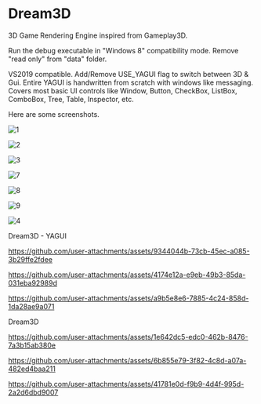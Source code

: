 # Dream3D
3D Game Rendering Engine inspired from Gameplay3D.

Run the debug executable in "Windows 8" compatibility mode.
Remove "read only" from "data" folder.

VS2019 compatible.
Add/Remove USE_YAGUI flag to switch between 3D & Gui.
Entire YAGUI is handwritten from scratch with windows like messaging. Covers most basic UI controls like Window, Button, CheckBox, ListBox, ComboBox, Tree, Table, Inspector, etc.

Here are some screenshots.

![1](https://github.com/user-attachments/assets/aca8ef20-f83d-400c-a13c-9185d8a5f774)

![2](https://github.com/user-attachments/assets/925cab02-368b-4731-a71a-63644b6bd120)

![3](https://github.com/user-attachments/assets/a06ce10a-eb0d-44fc-85da-c668e0d576ec)

![7](https://github.com/user-attachments/assets/cb9e6502-4202-418d-bc29-65e726fd86b0)

![8](https://github.com/user-attachments/assets/e7a7fbae-3247-420c-818c-af4065a23cd8)

![9](https://github.com/user-attachments/assets/3b558909-63ba-46fd-a7d2-4113a1e3e2d4)

![4](https://github.com/user-attachments/assets/58280c6c-f8f1-44b3-8d3e-a54b301a7981)

Dream3D - YAGUI

https://github.com/user-attachments/assets/9344044b-73cb-45ec-a085-3b29ffe2fdee

https://github.com/user-attachments/assets/4174e12a-e9eb-49b3-85da-031eba92989d

https://github.com/user-attachments/assets/a9b5e8e6-7885-4c24-858d-1da28ae9a071

Dream3D

https://github.com/user-attachments/assets/1e642dc5-edc0-462b-8476-7a3b15ab380e

https://github.com/user-attachments/assets/6b855e79-3f82-4c8d-a07a-482ed4baa211

https://github.com/user-attachments/assets/41781e0d-f9b9-4d4f-995d-2a2d6dbd9007



